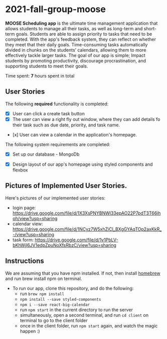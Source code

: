 # 2021-fall-group-moose

**MOOSE Scheduling app** is the ultimate time management application that allows students to manage all their tasks, as well as long-term and short-term goals. Students are able to assign priority to tasks that need to be completed. With the app's feedback system, they can reflect on whether they meet that their daily goals. Time-consuming tasks automatically divided in chunks on the students’ calendars, allowing them to more effectively tackle larger tasks. The goal of our app is simple; Impact students by promoting productivity, discourage procrastination, and supporting students to meet their goals.

Time spent: **7** hours spent in total

## User Stories

The following **required** functionality is completed:

- [x] User can click a create task button
- [x] The user can view a right fly out window, where they can add details fo their task such as due date, priority, and task name.
- [x] User can view a calendar in the application's homepage.

The following system requirements are completed:

- [x] Set up our database - MongoDb
- [x] Design layout of our app's homepage using styled components and flexbox


## Pictures of Implemented User Stories.
Here's pictures of our implemented user stories:
* login page: https://drive.google.com/file/d/1X3XsPNYBNWl33epAO22P7pdT3T66ihoh/view?usp=sharing
* calendar view: https://drive.google.com/file/d/1NCyz7W5xhZiCl_BXgGYAqTOp2axKkR_-/view?usp=sharing
* task form: https://drive.google.com/file/d/1v1PbLV-bKhWjl6JV1edpZpuNoXfsRbzC/view?usp=sharing
    
## Instructions

We are assuming that you have npm installed. If not, then install [homebrew](https://brew.sh/) and run brew install npm on terminal.


* To run our app, clone this repository, and do the following:
  * run `brew npm install`
  * `npm install --save styled-components`
  * `npm i --save react-big-calendar`
  * run `npm start` in the current directory to run the server
  * simultaneously, open a second terminal, and run `cd client` on terminal to go to the client folder
  * once in the client folder, run `npm start` again, and watch the magic happen :)
